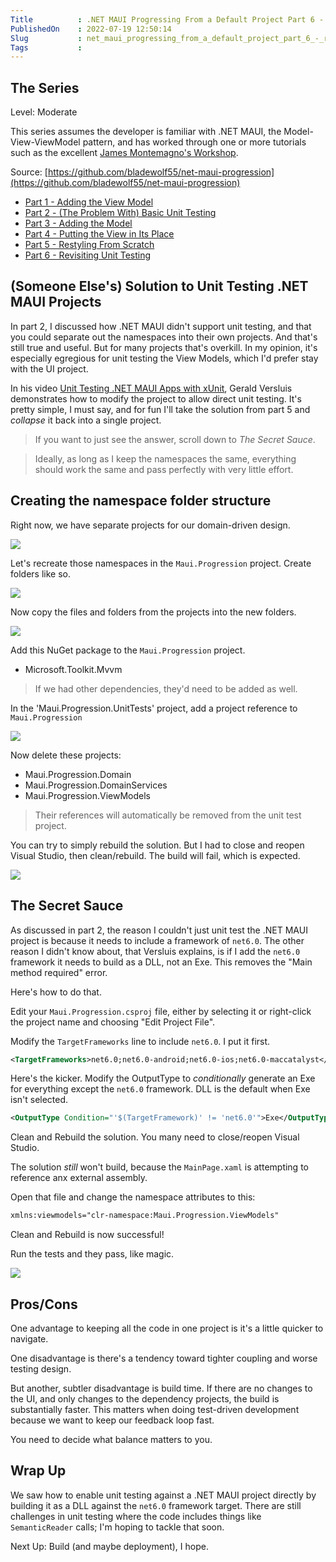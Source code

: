 ```yaml
---  
Title          : .NET MAUI Progressing From a Default Project Part 6 - Revisiting Unit Testing  
PublishedOn    : 2022-07-19 12:50:14  
Slug           : net_maui_progressing_from_a_default_project_part_6_-_revisiting_unit_testing
Tags           :  
---
```



## The Series
Level: Moderate

This series assumes the developer is familiar with .NET MAUI, the Model-View-ViewModel pattern, and has worked through one or more tutorials such as the excellent [James Montemagno's Workshop](https://www.youtube.com/watch?app=desktop&v=DuNLR_NJv8U).

Source: [https://github.com/bladewolf55/net-maui-progression](https://github.com/bladewolf55/net-maui-progression)

*   [Part 1 - Adding the View Model](https://www.softwaremeadows.com/posts/net_maui_progressing_from_a_default_project_part_1_-_adding_the_view_model/)
*   [Part 2 - (The Problem With) Basic Unit Testing](https://www.softwaremeadows.com/posts/net_maui_progressing_from_a_default_project_part_2_-__the_problem_with__basic_unit_testing)
*   [Part 3 - Adding the Model](https://www.softwaremeadows.com/posts/net_maui_progressing_from_a_default_project_part_3_-_adding_the_model_more_testing_and_ddd/)
*   [Part 4 - Putting the View in Its Place](https://www.softwaremeadows.com/posts/net_maui_progressing_from_a_default_project_part_4_-_putting_the_view_in_its_place/)
*   [Part 5 - Restyling From Scratch](https://www.softwaremeadows.com/posts/net_maui_progressing_from_a_default_project_part_5_-_restyling_from_scratch/)
*   [Part 6 - Revisiting Unit Testing](https://www.softwaremeadows.com/posts/net_maui_progressing_from_a_default_project_part_6_-_revisiting_unit_testing/)


## (Someone Else's) Solution to Unit Testing .NET MAUI Projects
In part 2, I discussed how .NET MAUI didn't support unit testing, and that you could separate out the namespaces into their own projects. And that's still true and useful. But for many projects that's overkill. In my opinion, it's especially egregious for unit testing the View Models, which I'd prefer stay with the UI project.

In his video [Unit Testing .NET MAUI Apps with xUnit](https://www.youtube.com/watch?app=desktop&v=C9vIDLQwc7M), Gerald Versluis demonstrates how to modify the project to allow direct unit testing. It's pretty simple, I must say, and for fun I'll take the solution from part 5 and *collapse* it back into a single project. 

> If you want to just see the answer, scroll down to *The Secret Sauce*.

> Ideally, as long as I keep the namespaces the same, everything should work the same and pass perfectly with very little effort.


## Creating the namespace folder structure
Right now, we have separate projects for our domain-driven design.

![](2022-07-19-12-59-46.png)

Let's recreate those namespaces in the `Maui.Progression` project. Create folders like so.

![](2022-07-19-13-09-57.png)

Now copy the  files and folders from the projects into the new folders.

![](2022-07-19-13-12-14.png)

Add this NuGet package to the `Maui.Progression` project.

*   Microsoft.Toolkit.Mvvm

> If we had other dependencies, they'd need to be added as well.

In the 'Maui.Progression.UnitTests' project, add a project reference to `Maui.Progression`

![](2022-07-19-14-45-18.png)

Now delete these projects:

*   Maui.Progression.Domain
*   Maui.Progression.DomainServices
*   Maui.Progression.ViewModels

> Their references will automatically be removed from the unit test project.

You can try to simply rebuild the solution. But I had to close and reopen Visual Studio, then clean/rebuild. The build will fail, which is expected.

![](2022-07-19-13-28-05.png)

## The Secret Sauce
As discussed in part 2, the reason I couldn't just unit test the .NET MAUI project is because it needs to include a framework of `net6.0`. The other reason I didn't know about, that Versluis explains, is if I add the `net6.0` framework it needs to build as a DLL, not an Exe. This removes the "Main method required" error.

Here's how to do that.

Edit your `Maui.Progression.csproj` file, either by selecting it or right-click the project name and choosing "Edit Project File".

Modify the `TargetFrameworks` line to include `net6.0`. I put it first.

```xml
<TargetFrameworks>net6.0;net6.0-android;net6.0-ios;net6.0-maccatalyst</TargetFrameworks>
```

Here's the kicker. Modify the OutputType to *conditionally* generate an Exe for everything except the `net6.0` framework. DLL is the default when Exe isn't selected.

```xml
<OutputType Condition="'$(TargetFramework)' != 'net6.0'">Exe</OutputType>
```

Clean and Rebuild the solution. You many need to close/reopen Visual Studio.

The solution *still* won't build, because the `MainPage.xaml` is attempting to reference anx external assembly.

Open that file and change the namespace attributes to this:

```xml
xmlns:viewmodels="clr-namespace:Maui.Progression.ViewModels"
```

Clean and Rebuild is now successful!

Run the tests and they pass, like magic.

![](2022-07-19-13-51-35.png)

## Pros/Cons
One advantage to keeping all the code in one project is it's a little quicker to navigate. 

One disadvantage is there's a tendency toward tighter coupling and worse testing design.

But another, subtler disadvantage is build time. If there are no changes to the UI, and only changes to the dependency projects, the build is substantially faster. This matters when doing test-driven development because we want to keep our feedback loop fast.

You need to decide what balance matters to you.

## Wrap Up
We saw how to enable unit testing against a .NET MAUI project directly by building it as a DLL against the `net6.0` framework target. There are still challenges in unit testing where the code includes things like `SemanticReader` calls; I'm hoping to tackle that soon.

Next Up: Build (and maybe deployment), I hope.

